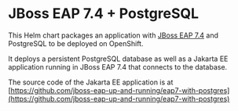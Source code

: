# JBoss EAP 7.4 + PostgreSQL

This Helm chart packages an application with [JBoss EAP 7.4](https://www.redhat.com/en/technologies/jboss-middleware/application-platform) and PostgreSQL to be deployed on OpenShift.

It deploys a persistent PostgreSQL database as well as a Jakarta EE application running in JBoss EAP 7.4 that connects to the database.

The source code of the Jakarta EE application is at [https://github.com/jboss-eap-up-and-running/eap7-with-postgres](https://github.com/jboss-eap-up-and-running/eap7-with-postgres)
